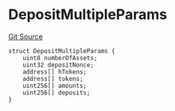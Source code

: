 # DepositMultipleParams
[Git Source](https://github.com/Maia-DAO/2023-09-maia-remediations/blob/main/src/interfaces/BridgeAgentStructs.sol)


```solidity
struct DepositMultipleParams {
    uint8 numberOfAssets;
    uint32 depositNonce;
    address[] hTokens;
    address[] tokens;
    uint256[] amounts;
    uint256[] deposits;
}
```

